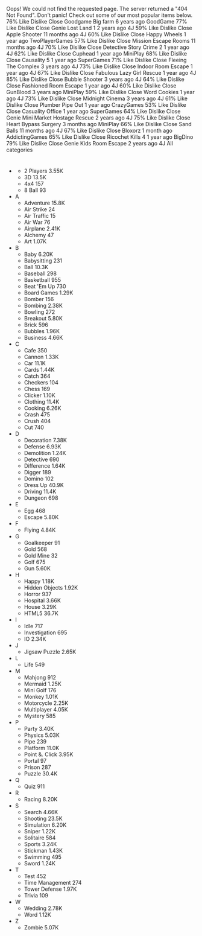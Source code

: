 Oops! We could not find the requested page. The server returned a "404 Not Found". Don't panic! Check out some of our most popular items below. 76% Like Dislike Close Goodgame Big farm 6 years ago GoodGame 77% Like Dislike Close Genie Lost Land 1 2 years ago 4J 59% Like Dislike Close Apple Shooter 11 months ago 4J 60% Like Dislike Close Happy Wheels 1 year ago TwoPlayerGames 57% Like Dislike Close Mission Escape Rooms 11 months ago 4J 70% Like Dislike Close Detective Story Crime 2 1 year ago 4J 62% Like Dislike Close Cuphead 1 year ago MiniPlay 68% Like Dislike Close Causality 5 1 year ago SuperGames 71% Like Dislike Close Fleeing The Complex 3 years ago 4J 73% Like Dislike Close Indoor Room Escape 1 year ago 4J 67% Like Dislike Close Fabulous Lazy Girl Rescue 1 year ago 4J 85% Like Dislike Close Bubble Shooter 3 years ago 4J 64% Like Dislike Close Fashioned Room Escape 1 year ago 4J 60% Like Dislike Close GunBlood 3 years ago MiniPlay 59% Like Dislike Close Word Cookies 1 year ago 4J 73% Like Dislike Close Midnight Cinema 3 years ago 4J 61% Like Dislike Close Plumber Pipe Out 1 year ago CrazyGames 53% Like Dislike Close Casuality Office 1 year ago SuperGames 64% Like Dislike Close Genie Mini Market Hostage Rescue 2 years ago 4J 75% Like Dislike Close Heart Bypass Surgery 3 months ago MiniPlay 66% Like Dislike Close Sand Balls 11 months ago 4J 67% Like Dislike Close Bloxorz 1 month ago AddictingGames 65% Like Dislike Close Ricochet Kills 4 1 year ago BigDino 79% Like Dislike Close Genie Kids Room Escape 2 years ago 4J All categories

*   #
    *   2 Players 3.55K
    *   3D 13.5K
    *   4x4 157
    *   8 Ball 93
*   A
    *   Adventure 15.8K
    *   Air Strike 24
    *   Air Traffic 15
    *   Air War 76
    *   Airplane 2.41K
    *   Alchemy 47
    *   Art 1.07K
*   B
    *   Baby 6.20K
    *   Babysitting 231
    *   Ball 10.3K
    *   Baseball 298
    *   Basketball 955
    *   Beat 'Em Up 730
    *   Board Games 1.29K
    *   Bomber 156
    *   Bombing 2.38K
    *   Bowling 272
    *   Breakout 5.80K
    *   Brick 596
    *   Bubbles 1.96K
    *   Business 4.66K
*   C
    *   Cafe 350
    *   Cannon 1.33K
    *   Car 11.1K
    *   Cards 1.44K
    *   Catch 364
    *   Checkers 104
    *   Chess 169
    *   Clicker 1.10K
    *   Clothing 11.4K
    *   Cooking 6.26K
    *   Crash 475
    *   Crush 404
    *   Cut 740
*   D
    *   Decoration 7.38K
    *   Defense 6.93K
    *   Demolition 1.24K
    *   Detective 690
    *   Difference 1.64K
    *   Digger 189
    *   Domino 102
    *   Dress Up 40.9K
    *   Driving 11.4K
    *   Dungeon 698
*   E
    *   Egg 468
    *   Escape 5.80K
*   F
    *   Flying 4.84K
*   G
    *   Goalkeeper 91
    *   Gold 568
    *   Gold Mine 32
    *   Golf 675
    *   Gun 5.60K
*   H
    *   Happy 1.18K
    *   Hidden Objects 1.92K
    *   Horror 937
    *   Hospital 3.66K
    *   House 3.29K
    *   HTML5 36.7K
*   I
    *   Idle 717
    *   Investigation 695
    *   IO 2.34K
*   J
    *   Jigsaw Puzzle 2.65K
*   L
    *   Life 549
*   M
    *   Mahjong 912
    *   Mermaid 1.25K
    *   Mini Golf 176
    *   Monkey 1.01K
    *   Motorcycle 2.25K
    *   Multiplayer 4.05K
    *   Mystery 585
*   P
    *   Party 3.40K
    *   Physics 5.03K
    *   Pipe 239
    *   Platform 11.0K
    *   Point &. Click 3.95K
    *   Portal 97
    *   Prison 287
    *   Puzzle 30.4K
*   Q
    *   Quiz 911
*   R
    *   Racing 8.20K
*   S
    *   Search 4.66K
    *   Shooting 23.5K
    *   Simulation 6.20K
    *   Sniper 1.22K
    *   Solitaire 584
    *   Sports 3.24K
    *   Stickman 1.43K
    *   Swimming 495
    *   Sword 1.24K
*   T
    *   Test 452
    *   Time Management 274
    *   Tower Defense 1.97K
    *   Trivia 109
*   W
    *   Wedding 2.78K
    *   Word 1.12K
*   Z
    *   Zombie 5.07K